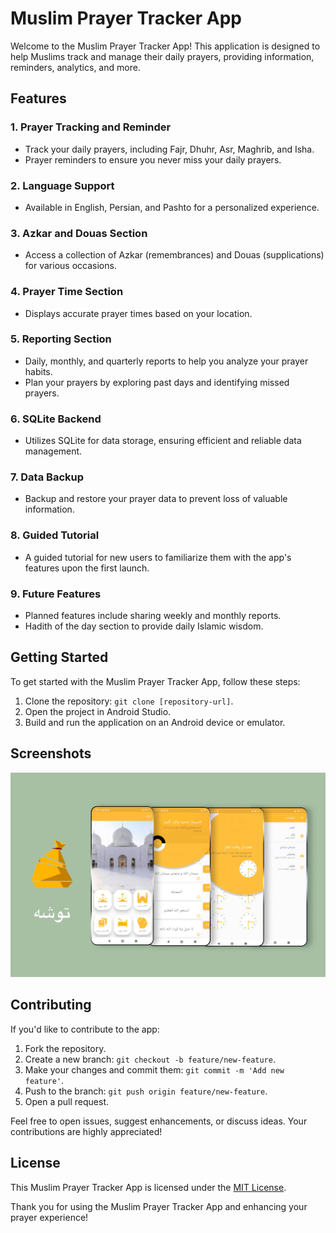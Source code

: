 # Muslim Prayer Tracker App

Welcome to the Muslim Prayer Tracker App! This application is designed to help Muslims track and manage their daily prayers, providing information, reminders, analytics, and more.

## Features

### 1. Prayer Tracking and Reminder
- Track your daily prayers, including Fajr, Dhuhr, Asr, Maghrib, and Isha.
- Prayer reminders to ensure you never miss your daily prayers.

### 2. Language Support
- Available in English, Persian, and Pashto for a personalized experience.

### 3. Azkar and Douas Section
- Access a collection of Azkar (remembrances) and Douas (supplications) for various occasions.

### 4. Prayer Time Section
- Displays accurate prayer times based on your location.

### 5. Reporting Section
- Daily, monthly, and quarterly reports to help you analyze your prayer habits.
- Plan your prayers by exploring past days and identifying missed prayers.

### 6. SQLite Backend
- Utilizes SQLite for data storage, ensuring efficient and reliable data management.

### 7. Data Backup
- Backup and restore your prayer data to prevent loss of valuable information.

### 8. Guided Tutorial
- A guided tutorial for new users to familiarize them with the app's features upon the first launch.

### 9. Future Features
- Planned features include sharing weekly and monthly reports.
- Hadith of the day section to provide daily Islamic wisdom.

## Getting Started

To get started with the Muslim Prayer Tracker App, follow these steps:

1. Clone the repository: `git clone [repository-url]`.
2. Open the project in Android Studio.
3. Build and run the application on an Android device or emulator.

## Screenshots

![App Screenshot 1](toosha-screenshot.jpg)

## Contributing

If you'd like to contribute to the app:

1. Fork the repository.
2. Create a new branch: `git checkout -b feature/new-feature`.
3. Make your changes and commit them: `git commit -m 'Add new feature'`.
4. Push to the branch: `git push origin feature/new-feature`.
5. Open a pull request.

Feel free to open issues, suggest enhancements, or discuss ideas. Your contributions are highly appreciated!

## License

This Muslim Prayer Tracker App is licensed under the [MIT License](LICENSE).

Thank you for using the Muslim Prayer Tracker App and enhancing your prayer experience!
